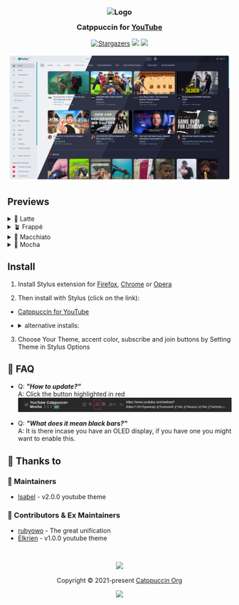 <h3 align="center">
	<img src="https://raw.githubusercontent.com/catppuccin/catppuccin/main/assets/logos/exports/1544x1544_circle.png" width="100" alt="Logo"/><br/>
	<img src="https://raw.githubusercontent.com/catppuccin/catppuccin/main/assets/misc/transparent.png" height="30" width="0px"/>
	Catppuccin for <a href="https://www.youtube.com">YouTube</a>
	<img src="https://raw.githubusercontent.com/catppuccin/catppuccin/main/assets/misc/transparent.png" height="30" width="0px"/>
</h3>
<p align="center">
    <a href="https://github.com/catppuccin/YouTube/stargazers"><img alt="Stargazers" src="https://img.shields.io/github/stars/catppuccin/YouTube?colorA=363a4f&colorB=b7bdf8&style=for-the-badge"></a>
    <a href="https://github.com/catppuccin/YouTube/issues"><img src="https://img.shields.io/github/issues/catppuccin/YouTube?colorA=363a4f&colorB=f5a97f&style=for-the-badge"></a>
    <a href="https://github.com/catppuccin/YouTube/contributors"><img src="https://img.shields.io/github/contributors/catppuccin/YouTube?colorA=363a4f&colorB=a6da95&style=for-the-badge"></a>
</p>

<p align="center">
  <img src="assets/preview.webp"/>
</p>

## Previews

<details>
<summary>🌻 Latte</summary>
  <img src="assets/latte.webp"/>
</details>
<details>
<summary>🪴 Frappé</summary>
  <img src="assets/frappe.webp"/>
</details>
<details>
<summary>🌺 Macchiato</summary>
  <img src="assets/macchiato.webp"/>
</details>
<details>
<summary>🌿 Mocha</summary>
  <img src="assets/mocha.webp"/>
</details>

## Install

1. Install Stylus extension for [Firefox](https://addons.mozilla.org/en-US/firefox/addon/styl-us/), [Chrome](https://chrome.google.com/webstore/detail/stylus/clngdbkpkpeebahjckkjfobafhncgmne) or [Opera](https://addons.opera.com/en-gb/extensions/details/stylus/)

2. Then install with Stylus (click on the link):
  - [Catppuccin for YouTube](src/catppuccin.user.css?raw=1)
- <details><summary> alternative installs: </summary>

  - [userstyles.world](https://userstyles.world/style/8932/youtube-catppuccin)
</details>

3. Choose Your Theme, accent color, subscribe and join buttons by Setting Theme in Stylus Options


## 🙋 FAQ

- Q: **_"How to update?"_**\
A: Click the button highlighted in red
![Help image](/assets/update-image.webp)

- Q: **_"What does it mean black bars?"_**\
A: It is there incase you have an OLED display, if you have one you might want to enable this.

## 💝 Thanks to

### 🌟 Maintainers
- [Isabel](https://github.com/isabelroses) - v2.0.0 youtube theme
### 🌟 Contributors & Ex Maintainers
- [rubyowo](https://github.com/rubyowo) - The great unification
- [Elkrien](https://github.com/elkrien) - v1.0.0 youtube theme

&nbsp;

<p align="center"><img src="https://raw.githubusercontent.com/catppuccin/catppuccin/main/assets/footers/gray0_ctp_on_line.svg?sanitize=true" /></p>
<p align="center">Copyright &copy; 2021-present <a href="https://github.com/catppuccin" target="_blank">Catppuccin Org</a>
<p align="center"><a href="https://github.com/catppuccin/YouTube/blob/main/LICENSE"><img src="https://img.shields.io/static/v1.svg?style=for-the-badge&label=License&message=GNU&logoColor=d9e0ee&colorA=363a4f&colorB=b7bdf8"/></a></p>
